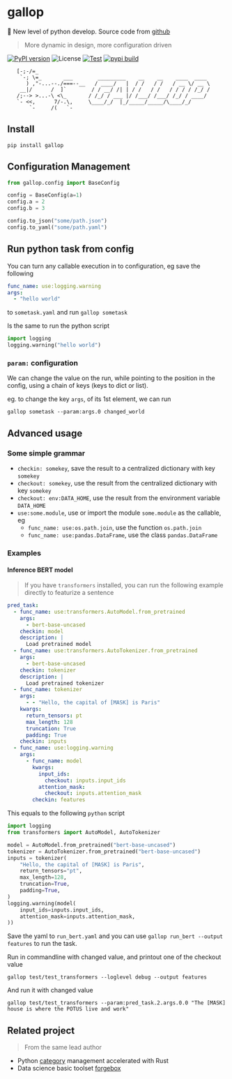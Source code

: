 # gallop
🐎 New level of python develop. Source code from [github](https://github.com/raynardj/gallop)

> More dynamic in design, more configuration driven

[![PyPI version](https://img.shields.io/pypi/v/gallop)](https://pypi.org/project/gallop/)
![License](https://img.shields.io/github/license/raynardj/forgebox)
[![Test](https://github.com/raynardj/gallop/actions/workflows/test.yml/badge.svg)](https://github.com/raynardj/gallop/actions/workflows/test.yml)
[![pypi build](https://github.com/raynardj/gallop/actions/workflows/publish.yml/badge.svg)](https://github.com/raynardj/gallop/actions/workflows/publish.yml)

```
   [-;-/=_
    `-; \=_       ___        _________    __    __    ____  ____ 
      ) ,"-...--./===--__   / ____/   |  / /   / /   / __ \/ __ \ 
    __|/      /  ]`        / / __/ /| | / /   / /   / / / / /_/ /
   /;--> >...-\ <\_       / /_/ / ___ |/ /___/ /___/ /_/ / ____/ 
   `- <<,      7/-.\,     \____/_/  |_/_____/_____/\____/_/      
       `-     /(   `-     
```

## Install
```shell
pip install gallop
```

## Configuration Management
```python
from gallop.config import BaseConfig

config = BaseConfig(a=1)
config.a = 2
config.b = 3

config.to_json("some/path.json")
config.to_yaml("some/path.yaml")
```

## Run python task from config
You can turn any callable execution in to configuration, eg save the following
```yaml
func_name: use:logging.warning
args:
  - "hello world"
```

to `sometask.yaml` and run `gallop sometask`

Is the same to run the python script
```python
import logging
logging.warning("hello world")
```

### `param:` configuration
We can change the value on the run, while pointing to the position in the config, using a chain of keys (keys to dict or list).

eg. to change the key `args`, of its 1st element, we can run
```shell
gallop sometask --param:args.0 changed_world
```

## Advanced usage
### Some simple grammar
* `checkin: somekey`, save the result to a centralized dictionary with key `somekey`
* `checkout: somekey`, use the result from the centralized dictionary with key `somekey`
* `checkout: env:DATA_HOME`, use the result from the environment variable `DATA_HOME`
* `use:some.module`, use or import the module `some.module` as the callable, eg
    * `func_name: use:os.path.join`, use the function `os.path.join`
    * `func_name: use:pandas.DataFrame`, use the class `pandas.DataFrame`

### Examples
#### Inference BERT model
> If you have `transformers` installed, you can run the following example directly to featurize a sentence

```yaml
pred_task:
  - func_name: use:transformers.AutoModel.from_pretrained
    args:
      - bert-base-uncased
    checkin: model
    description: |
      Load pretrained model
  - func_name: use:transformers.AutoTokenizer.from_pretrained
    args:
      - bert-base-uncased
    checkin: tokenizer
    description: |
      Load pretrained tokenizer
  - func_name: tokenizer
    args:
      - - "Hello, the capital of [MASK] is Paris"
    kwargs:
      return_tensors: pt
      max_length: 128
      truncation: True
      padding: True
    checkin: inputs
  - func_name: use:logging.warning
    args:
      - func_name: model
        kwargs:
          input_ids:
            checkout: inputs.input_ids
          attention_mask:
            checkout: inputs.attention_mask
        checkin: features
```

This equals to the following `python` script
```python
import logging
from transformers import AutoModel, AutoTokenizer

model = AutoModel.from_pretrained("bert-base-uncased")
tokenizer = AutoTokenizer.from_pretrained("bert-base-uncased")
inputs = tokenizer(
    "Hello, the capital of [MASK] is Paris",
    return_tensors="pt",
    max_length=128,
    truncation=True,
    padding=True,
)
logging.warning(model(
    input_ids=inputs.input_ids,
    attention_mask=inputs.attention_mask,
))
```

Save the yaml to `run_bert.yaml` and you can use `gallop run_bert --output features` to run the task.

Run in commandline with changed value, and printout one of the checkout value
```shell
gallop test/test_transformers --loglevel debug --output features
```

And run it with changed value
```
gallop test/test_transformers --param:pred_task.2.args.0.0 "The [MASK] house is where the POTUS live and work"   
```


## Related project
> From the same lead author
* Python [category](https://github.com/raynardj/category) management accelerated with Rust
* Data science basic toolset [forgebox](https://github.com/raynardj/forgebox)